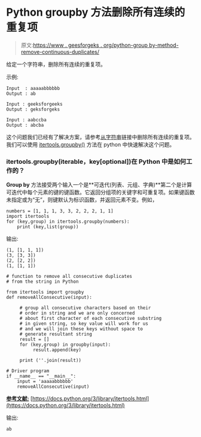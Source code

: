 # Python groupby 方法删除所有连续的重复项

> 原文:[https://www . geesforgeks . org/python-group by-method-remove-continuous-duplicates/](https://www.geeksforgeeks.org/python-groupby-method-remove-consecutive-duplicates/)

给定一个字符串，删除所有连续的重复项。

示例:

```
Input  : aaaaabbbbbb
Output : ab

Input : geeksforgeeks
Output : geksforgeks

Input : aabccba
Output : abcba

```

这个问题我们已经有了解决方案，请参考[从字符串](https://www.geeksforgeeks.org/remove-consecutive-duplicates-string/)链接中删除所有连续的重复项。我们可以使用 [itertools.groupby()](https://docs.python.org/3/library/itertools.html#itertools.groupby) 方法在 python 中快速解决这个问题。

### itertools.groupby(iterable，key[optional])在 Python 中是如何工作的？

**Group by** 方法接受两个输入一个是**可迭代(列表、元组、字典)**第二个是计算可迭代中每个元素的键的键函数。它返回分组项的关键字和可重复项。如果键函数未指定或为“无”，则键默认为标识函数，并返回元素不变。例如，

```
numbers = [1, 1, 1, 3, 3, 2, 2, 2, 1, 1]
import itertools
for (key,group) in itertools.groupby(numbers):
    print (key,list(group))
```

输出:

```
(1, [1, 1, 1])
(3, [3, 3])
(2, [2, 2])
(1, [1, 1])

```

```
# function to remove all consecutive duplicates 
# from the string in Python

from itertools import groupby
def removeAllConsecutive(input):

     # group all consecutive characters based on their 
     # order in string and we are only concerned
     # about first character of each consecutive substring
     # in given string, so key value will work for us
     # and we will join these keys without space to 
     # generate resultant string
     result = []
     for (key,group) in groupby(input):
          result.append(key)

     print (''.join(result))

# Driver program
if __name__ == "__main__":
    input = 'aaaaabbbbbb'
    removeAllConsecutive(input)
```

**<u>参考文献:</u>**
[https://docs.python.org/3/library/itertools.html](https://docs.python.org/3/library/itertools.html)

输出:

```
ab

```